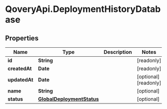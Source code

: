 # QoveryApi.DeploymentHistoryDatabase

## Properties

Name | Type | Description | Notes
------------ | ------------- | ------------- | -------------
**id** | **String** |  | [readonly] 
**createdAt** | **Date** |  | [readonly] 
**updatedAt** | **Date** |  | [optional] [readonly] 
**name** | **String** |  | [optional] 
**status** | [**GlobalDeploymentStatus**](GlobalDeploymentStatus.md) |  | [optional] 


